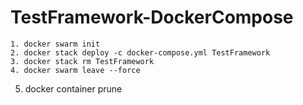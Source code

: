 # TestFramework-DockerCompose

	1. docker swarm init
	2. docker stack deploy -c docker-compose.yml TestFramework
	3. docker stack rm TestFramework
	4. docker swarm leave --force
  5. docker container prune
